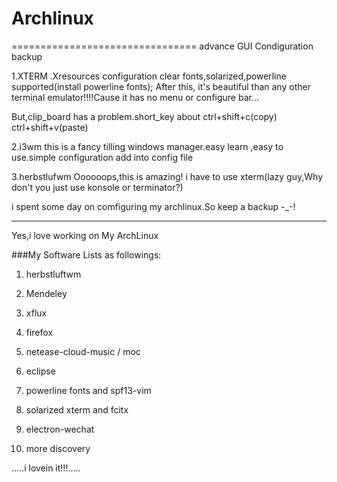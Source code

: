 # Archlinux
================================
advance GUI Condiguration backup

1.XTERM
  .Xresources configuration  clear fonts,solarized,powerline supported(install powerline fonts);
  After this, it's beautiful than any other terminal emulator!!!!Cause it has no menu or configure bar...
  
  But,clip_board has a problem.short_key about ctrl+shift+c(copy)  ctrl+shift+v(paste)
  
  
2.i3wm
  this is a fancy tilling windows manager.easy learn ,easy to use.simple configuration add into config file
  
3.herbstlufwm
  Oooooops,this is amazing! i have to use xterm(lazy guy,Why don't you just use konsole or terminator?) 


i spent some day on comfiguring my archlinux.So keep a backup   -_-!

----------------------------------------
Yes,i love working on My ArchLinux 

###My Software Lists as followings:
1. herbstluftwm

2.  Mendeley

3. xflux

4. firefox

5. netease-cloud-music / moc

6. eclipse

7. powerline fonts  and spf13-vim

8. solarized xterm and  fcitx

9. electron-wechat

10. more discovery


.....i lovein it!!!.....


